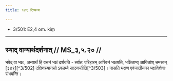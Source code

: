 ```yaml
---
title: १४९ टिप्पन्यः

---
```

- 3/501: E2,4 om. kiṃ

____________________________________________


## स्याद् वान्यार्थदर्शनात् // MS_३,५.२० //

भवेद् वा भक्षः, अन्यार्थं हि वचनं भक्षं दर्शयति - सर्वतः परिहारम् आश्विनं भक्षयति, भक्षिताप्य् आयितांश् चमसान् [३४९][^3/502] दक्षिणस्यानसो ऽवलम्बे सादयन्तीति[^3/503]। नासति भक्षण एवंजातीयका भक्षविशेषाः संभवन्ति।
